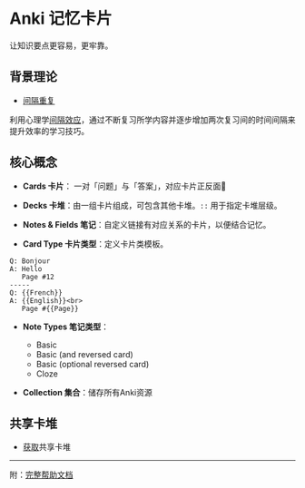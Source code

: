 # Anki 记忆卡片

让知识要点更容易，更牢靠。

## 背景理论

- [间隔重复](https://zh.wikipedia.org/wiki/%E9%97%B4%E9%9A%94%E9%87%8D%E5%A4%8D)

利用心理学[间隔效应](https://zh.wikipedia.org/w/index.php?title=间隔效应&action=edit&redlink=1)，通过不断复习所学内容并逐步增加两次复习间的时间间隔来提升效率的学习技巧。

## 核心概念

- **Cards 卡片**： 一对「问题」与「答案」，对应卡片正反面🎴

- **Decks 卡堆**：由一组卡片组成，可包含其他卡堆。`::` 用于指定卡堆层级。

- **Notes & Fields 笔记**：自定义链接有对应关系的卡片，以便结合记忆。
- **Card Type 卡片类型**：定义卡片类模板。

```
Q: Bonjour
A: Hello
   Page #12
-----
Q: {{French}}
A: {{English}}<br>
   Page #{{Page}}
```

- **Note Types 笔记类型**：

  - Basic
  - Basic (and reversed card)
  - Basic (optional reversed card)
  - Cloze

- **Collection 集合**：储存所有Anki资源

## 共享卡堆

- [获取](https://ankiweb.net/shared/decks/)共享卡堆

--------------------------------------------------------------------------------

附：[完整帮助文档](https://docs.ankiweb.net/#/studying)
